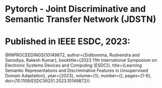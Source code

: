 # Pytorch - Joint Discriminative and Semantic Transfer Network (JDSTN)

# Published in IEEE ESDC, 2023:
@INPROCEEDINGS{10149872,
  author={Sidibomma, Rushendra and Sanodiya, Rakesh Kumar},
  booktitle={2023 11th International Symposium on Electronic Systems Devices and Computing (ESDC)}, 
  title={Learning Semantic Representations and Discriminative Features in Unsupervised Domain Adaptation}, 
  year={2023},
  volume={1},
  number={},
  pages={1-6},
  doi={10.1109/ESDC56251.2023.10149872}}
